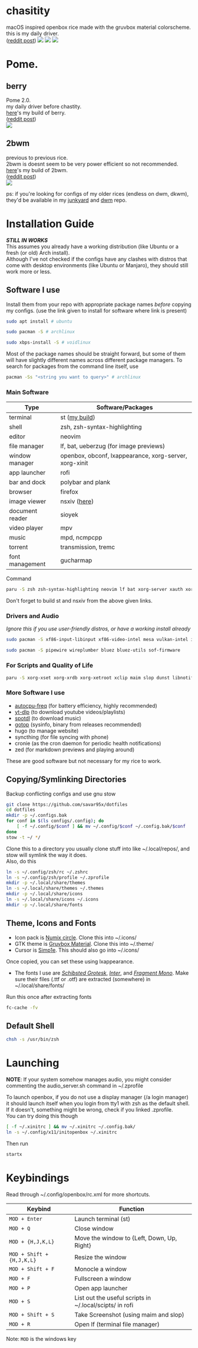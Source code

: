 
# chasitity
macOS inspired openbox rice made with the gruvbox material colorscheme.  
this is my daily driver.  
([reddit post](https://www.reddit.com/r/unixporn/comments/1hs2pm8/openbox_chastity/))
<img src=.assets/chastity/show1.png />
<img src=.assets/chastity/show2.png />
<img src=.assets/chastity/show3.png />

# Pome.
## berry
Pome 2.0.  
my daily driver before chastity.  
[here](https://github.com/savar95x/berry)'s my build of berry.  
([reddit post](https://www.reddit.com/r/unixporn/comments/1dh09dh/berry_pome_20/))  
<img src=.assets/pome2.0/show1.png />
<!--img src=.assets/pome2.0/show2.png />
<img src=.assets/pome2.0/show3.png />
<img src=.assets/pome2.0/show4.png />
<img src=.assets/pome2.0/show5.png /-->

## 2bwm
previous to previous rice.  
2bwm is doesnt seem to be very power efficient so not recommended.  
[here](https://github.com/savar95x/2bwm)'s my build of 2bwm.  
([reddit post](https://www.reddit.com/r/unixporn/comments/16ipnru/2bwm_its_pome_again/))  
<img src=.assets/pome/new3.png />
<!--img src=.assets/pome/old.png /-->

ps:
if you're looking for configs of my older rices (endless on dwm, dkwm), they'd be available in my [junkyard](https://github.com/savar95x/junkyard) and [dwm](https://github.com/savar95x/dwm) repo.

# Installation Guide
***STILL IN WORKS***  
This assumes you already have a working distribution (like Ubuntu or a fresh (or old) Arch install).  
Although I've not checked if the configs have any clashes with distros that come with desktop environments (like Ubuntu or Manjaro), they should still work more or less.  

## Software I use
Install them from your repo with appropriate package names *before* copying my configs.
(use the link given to install for software where link is present)
```bash
sudo apt install # ubuntu
```
```bash
sudo pacman -S # archlinux
```
```bash
sudo xbps-install -S # voidlinux
```
Most of the package names should be straight forward, but some of them will have slightly different names across different package managers.
To search for packages from the command line itself, use
```bash
pacman -Ss "<string you want to query>" # archlinux
```

### Main Software
| Type | Software/Packages |
| --- | --- |
| terminal | st ([my build](https://github.com/savar95/st)) |
| shell | zsh, zsh-syntax-highlighting |
| editor | neovim |
| file manager | lf, bat, ueberzug (for image previews) |
| window manager | openbox, obconf, lxappearance, xorg-server, xorg-xinit |
| app launcher | rofi |
| bar and dock | polybar and plank |
| browser | firefox |
| image viewer | nsxiv ([here](https://github.com/nsxiv/nsxiv)) |
| document reader | sioyek |
| video player | mpv |
| music | mpd, ncmpcpp |
| torrent | transmission, tremc |
| font management | gucharmap |

Command  
```bash
paru -S zsh zsh-syntax-highlighting neovim lf bat xorg-server xauth xorg-xinit openbox obconf lxappearance ueberzug rofi firefox sioyek mpv mpd ncmpcpp transimission tremc-git gucharmap polybar plank
```
Don't forget to build st and nsxiv from the above given links.  
### Drivers and Audio
*Ignore this if you use user-friendly distros, or have a working install already*  
```bash
sudo pacman -S xf86-input-libinput xf86-video-intel mesa vulkan-intel intel-media-driver
```
```bash
sudo pacman -S pipewire wireplumber bluez bluez-utils sof-firmware
```
### For Scripts and Quality of Life
```bash
paru -S xorg-xset xorg-xrdb xorg-xetroot xclip maim slop dunst libnotify imagemagick xcolor xdo xdotool wmctrl light pamixer pulsemixer stow ffmpeg ffmpegthumbnailer
```

### More Software I use
- [autocpu-freq](https://github.com/AdnanHodzic/auto-cpufreq) (for battery efficiency, highly recommended)  
- [yt-dlp](https://github.com/yt-dlp/yt-dlp) (to download youtube videos/playlists)  
- [spotdl](https://github.com/spotDL/spotify-downloader) (to download music)  
- [gotop](https://github.com/xxxserxxx/gotop) (sysinfo, binary from releases recommended)  
- hugo (to manage website)  
- syncthing (for file syncing with phone)  
- cronie (as the cron daemon for periodic health notifications)  
- zed (for markdown previews and playing around)  

These are good software but not necessary for my rice to work.  

## Copying/Symlinking Directories
Backup conflicting configs and use gnu stow
```bash
git clone https://github.com/savar95x/dotfiles
cd dotfiles
mkdir -p ~/.configs.bak
for conf in $(ls configs/.config); do
    [ -f ~/.config/$conf ] && mv ~/.config/$conf ~/.config.bak/$conf
done
stow -t ~/ */
```
Clone this to a directory you usually clone stuff into like ~/.local/repos/, and stow will symlink the way it does.  
Also, do this  
```bash
ln -s ~/.config/zsh/rc ~/.zshrc
ln -s ~/.config/zsh/profile ~/.zprofile
mkdir -p ~/.local/share/themes
ln -s ~/.local/share/themes ~/.themes
mkdir -p ~/.local/share/icons
ln -s ~/.local/share/icons ~/.icons
mkdir -p ~/.local/share/fonts
```

## Theme, Icons and Fonts
- Icon pack is [Numix circle](https://github.com/numixproject/numix-icon-theme-circle). Clone this into ~/.icons/  
- GTK theme is [Gruvbox Material](https://github.com/TheGreatMcPain/gruvbox-material-gtk). Clone this into ~/.theme/  
- Cursor is [Simp1e](https://www.gnome-look.org/p/1932768). This should also go into ~/.icons/  

Once copied, you can set these using lxappearance.  

- The fonts I use are *[Schibsted Grotesk](https://fonts.google.com/specimen/Schibsted+Grotesk)*, *[Inter](https://fonts.google.com/specimen/Inter)*, and *[Fragment Mono](https://uncut.wtf/monospace/fragment-mono/)*. Make sure their files (.ttf or .otf) are extracted (somewhere) in ~/.local/share/fonts/  

Run this once after extracting fonts  
```bash
fc-cache -fv
```

## Default Shell
```bash
chsh -s /usr/bin/zsh
```
# Launching
**NOTE**: If your system somehow manages audio, you might consider commenting the audio_server.sh command in ~/.zprofile  

To launch openbox, if you do not use a display manager (/a login manager) it should launch itself when you login from tty1 with zsh as the default shell.  
If it doesn't, something might be wrong, check if you linked .zprofile.  
You can try doing this though  
```bash
[ -f ~/.xinitrc ] && mv ~/.xinitrc ~/.config.bak/
ln -s ~/.config/x11/initopenbox ~/.xinitrc
```
Then run  
```bash
startx
```

# Keybindings

Read through ~/.config/openbox/rc.xml for more shortcuts.

| Keybind | Function |
| --- | --- |
| `MOD + Enter` | Launch terminal (st) |
| `MOD + Q` | Close window |
| `MOD + {H,J,K,L}` | Move the window to {Left, Down, Up, Right} |
| `MOD + Shift + {H,J,K,L}` | Resize the window |
| `MOD + Shift + F` | Monocle a window |
| `MOD + F` | Fullscreen a window |
| `MOD + P` | Open app launcher |
| `MOD + S` | List out the useful scripts in ~/.local/scipts/ in rofi |
| `MOD + Shift + S` | Take Screenshot (using maim and slop) |
| `MOD + R` | Open lf (terminal file manager) |

Note: `MOD` is the windows key

<!--
## Installation
I'm writing it with a fresh install of [void linux](https://voidlinux.org) in mind (even though my main device runs arch with these dots). But it is possible to follow along the intructions for any distro with slight adjustments (mainly for package names).
Also, this rice was made on a 1920x1080 monitor, so for now you'll have to edit some configs (namely berry, rofi, poybar) to fit your setup.

### Overview
I manage my dotfiles using gnu `stow`. The way I use it is that my dotfiles (this git repo) are kept in a separate directory anywhere on the system, and then I use stow to symlink them to their original rightful paths (the the weird nesting).

### Instructions
#### Internet
log in as root
```bash
vi /etc/wpa_supplicant/wpa_supplicant-1.conf
```
add the following lines
```bash
ctrl_interface=/run/wpa_supplicant
update_config=1
```
save and exit and run
```bash
wpa_passphrase MYSSID passphrase >> /etc/wpa_supplicant/wpa_supplicant-1.conf
wpa_supplicant -B -i *interface* -c /etc/wpa_supplicant/wpa_supplicant-1.conf
```
use `ip link` to identify the interface
[guide](https://wiki.archlinux.org/title/wpa_supplicant)

#### package manager
This updates the packages after first install.
```bash
xbps-install -Su
```
This installs all the needed packages.
```bash
sudo xbps-install -S stow git make neovim iwd bat pkg-config libXft-devel gcc libXinerama-devel xorg-server xf86-input-libinput xauth xclip zsh zsh-syntax-highlighting lf ueberzugpp ffmpegthumbnailer xinit sxhkd wmctrl xdo xdotool xwallpaper xset xsetroot xrdb setkbmap pipewire wireplumber mpd mpc dunst libnotify ncmpcpp picom xbanish redshift polybar rofi mpv pamixer pulsemixer
# autocpu-freq not in xbps repo
```
Installs the graphics drivers for **Intel**. If you're using something else then [see this](https://docs.voidlinux.org/config/graphical-session/graphics-drivers/index.html).
```bash
sudo xbps-install -S xf86-video-intel mesa-dri vulkan-loader mesa-vulkan-intel intel-video-accel
```

#### enabling services
```bash
ln -s /etc/sv/dbus /var/service/
ln -s /etc/sv/iwd /var/service/
# autocpu-freq
```

#### cloning repo
```bash
mkdir -p ~/.local/repos/savar95x
# This is where I recommend to store stuff, and where I personally keep my dots on my system.
cd ~/.local/repos/savar95x
git clone https://github.com/savar95x/dotfiles
```
This clones the dotfiles to ~/.local/repos/savar95x.

#### make
`berry` and `st`.

- Installing st
```bash
cd $HOME/.local/repos/savar95x
git clone https://github.com/savar95x/st.git
cd st/
make
sudo make install
```

- Installing berry
```bash
cd $HOME/.local/repos/savar95x
git clone https://github.com/savar95x/berry.git
cd berry/
make
sudo make install
```

#### backing up ~/.config and symlinking my dotfiles instead.
```bash
#/bin/sh
cd $HOME/.local/repos/savar95x/dotfiles
backup() {
    [ -d ~/.config] && mv ~/.config ~/.config.bak
    [ -d ~/.local/bin] && mv ~/.local/bin ~/.local/bin.bak
    [ -d ~/.local/scripts] && mv ~/.local/scripts ~/.local/scripts.bak
}

remove() {
    [ -d ~/.config] && rm -rf ~/.config
    [ -d ~/.local/bin] && rm -rf ~/.local/bin
    [ -d ~/.local/scripts] && rm -rf ~/.local/scripts
    [ -d ~/.local/run/x11] && rm -rf ~/.local/run/x11
    [ -d ~/.local/run/pipewire] && rm -rf ~/.local/run/pipewire
    [ -d ~/.local/share/spotdl] && rm -rf ~/.local/share/spotdl
}

create() {
    mkdir -p ~/.config
    mkdir -p ~/.local/run
    mkdir -p ~/.local/share
    mkdir -p ~/.local/share/zsh
    mkdir -p ~/.local/share/spotdl
    mkdir -p ~/.local/share/lyrics
    mkdir -p ~/.local/share/cache/lf
    mkdir -p ~/.local/share/themes
    mkdir -p ~/.local/share/icons
    mkdir -p ~/.local/run/x11
    mkdir -p ~/.local/run/pipewire
    mkdir ~/mus
    mkdir ~/dlds
    mkdir ~/dox
    mkdir ~/pix
    mkdir ~/vids
}

stow_stuff() {
    stow -t ~/ */
}

symlinking() {
    ln -s ~/.config/zsh/rc ~/.zshrc
    ln -s ~/.config/zsh/profile ~/.zprofile
    ln -s ~/.local/share/themes ~/.themes
    ln -s ~/.local/share/icons ~/.icons
}

backup
remove
create
stow_stuff
symlinking
```

#### shell
```bash
chsh -s /usr/bin/zsh
```
[guide](https://wiki.archlinux.org/title/command-line_shell)

#### more dependencies
For my scripts to work properly, you'll be needing the following programs:
```bash
ImageMagick xcolor simple-mtpfs xsecurelock xdotool scrot
```
To start the WM, type `startx` from the command line, or just login to tty1.
Raise an issue if something doesn't work.

### TODO
- [ ] Improve install instructions
- [ ] Add fonts, simp1e-cursor, gruvbox-material-gtk (via links and downloading).
- [ ] Fix some shortcuts (like in file manager) being username dependent.
- [ ] Add quality of life stuff like syncthing, downloader-cli, sof-firmware, spotdl (via links and downloading).
- [ ] rofi -show window with hidden windows for quicknote/lofi_music to work

All the important dots should be in openbox/ and scripts/.
Note that the gruvbox directory in openbox/theme/ should go into ~/.theme for obconf to detect it.
And yeah, use obconf to apply the theme to openbox.
The fonts I use are Schibsted Grotesk, Inter, and Fragment Mono.
I'll reorganise the directory structure soon to make it more accessible.
-->
<!--
- [ ] Check out [larbs](https://larbs.xyz) to realise how he does it.
### Thanks
- voldemort(pentest2k) from discord or [KT-Chovy](https://reddit.com/u/KT-Chovy) for bearing every small improvement I made with the rice
- [Elkowar](https://github.com/elkowar/) for making me believe gruvbox can be aesthetic as well
- [adi1090x](https://github.com/adi1090x/) for his rofi configs
-->
